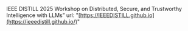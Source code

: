 IEEE DISTILL 2025
Workshop on Distributed, Secure, and Trustworthy Intelligence with LLMs”
url: "[https://IEEEDISTILL.github.io](https://ieeedistill.github.io/)"

